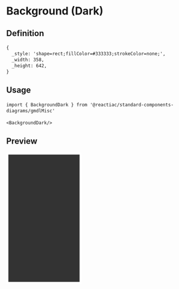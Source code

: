 # Background (Dark)

## Definition

```
{
  _style: 'shape=rect;fillColor=#333333;strokeColor=none;',
  _width: 358,
  _height: 642,
}
```

## Usage

```
import { BackgroundDark } from '@reactiac/standard-components-diagrams/gmdlMisc'

<BackgroundDark/>
```

## Preview

<img src="./background-dark.png" width="200"/>
